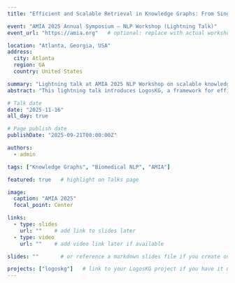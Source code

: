 ```yaml
---
title: "Efficient and Scalable Retrieval in Knowledge Graphs: From Single-Graph to Partitioned Multi-Graph Approaches"

event: "AMIA 2025 Annual Symposium — NLP Workshop (Lightning Talk)"
event_url: "https://amia.org"   # optional: replace with actual workshop link if available

location: "Atlanta, Georgia, USA"
address:
  city: Atlanta
  region: GA
  country: United States

summary: "Lightning talk at AMIA 2025 NLP Workshop on scalable knowledge graph retrieval, from single-graph incidence methods to partitioned multi-graph approaches for biomedical reasoning."
abstract: "This lightning talk introduces LogosKG, a framework for efficient and scalable multi-hop knowledge graph retrieval. The approach leverages sparse incidence factorizations for single-graph retrieval and extends to partitioned multi-graph designs with degree-aware routing, caching, and distributed execution. Applications in large-scale biomedical reasoning and LLM integration are discussed."

# Talk date
date: "2025-11-16"
all_day: true

# Page publish date
publishDate: "2025-09-21T00:00:00Z"

authors:
  - admin

tags: ["Knowledge Graphs", "Biomedical NLP", "AMIA"]

featured: true   # highlight on Talks page

image:
  caption: "AMIA 2025"
  focal_point: Center

links:
  - type: slides
    url: ""    # add link to slides later
  - type: video
    url: ""    # add video link later if available

slides: ""       # or reference a markdown slides file if you create one

projects: ["logoskg"]   # link to your LogosKG project if you have it under content/project
---
```

